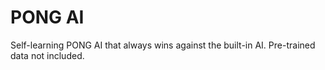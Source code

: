 # PONG AI
Self-learning PONG AI that always wins against the built-in AI. Pre-trained data not included. 